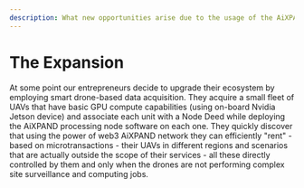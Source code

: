 ```yaml
---
description: What new opportunities arise due to the usage of the AiXPAND ecosystem?
---
```


# The Expansion

At some point our entrepreneurs decide to upgrade their ecosystem by employing smart drone-based data acquisition. They acquire a small fleet of UAVs that have basic GPU compute capabilities (using on-board Nvidia Jetson device) and associate each unit with a Node Deed while deploying the AiXPAND processing node software on each one. They quickly discover that using the power of web3 AiXPAND network they can efficiently "rent" - based on microtransactions - their UAVs in different regions and scenarios that are actually outside the scope of their services - all these directly controlled by them and only when the drones are not performing complex site surveillance and computing jobs.
